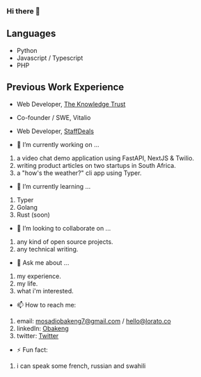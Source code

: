 ### Hi there 👋

## Languages
- Python
- Javascript / Typescript
- PHP

## Previous Work Experience
- Web Developer, [The Knowledge Trust](https://knowledgetrust.org)
- Co-founder / SWE, Vitalio
- Web Developer, [StaffDeals](https:/staffdeals.co.za)


- 🔭 I’m currently working on ...
1. a video chat demo application using FastAPI, NextJS & Twilio.
2. writing product articles on two startups in South Africa.
3. a "how's the weather?" cli app using Typer.

- 🌱 I’m currently learning ...
1. Typer
2. Golang
3. Rust (soon)

- 👯 I’m looking to collaborate on ...
1. any kind of open source projects.
2. any technical writing.

- 💬 Ask me about ...
1. my experience.
2. my life.
3. what i'm interested.

- 📫 How to reach me: 
1. email: mosadiobakeng7@gmail.com / hello@lorato.co
2. linkedIn: [Obakeng](https://www.linkedin.com/in/obakeng-mosadi-b2041943/)
3. twitter: [Twitter](https://twitter.com/obakeng_mosadi)

- ⚡ Fun fact:
1. i can speak some french, russian and swahili
